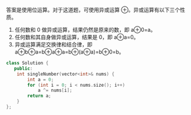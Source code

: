 答案是使用位运算。对于这道题，可使用异或运算 ⊕。异或运算有以下三个性质。

1. 任何数和 0 做异或运算，结果仍然是原来的数，即 a⊕0=a。
2. 任何数和其自身做异或运算，结果是 0，即 a⊕a=0。
3. 异或运算满足交换律和结合律，即 a⊕b⊕a=b⊕a⊕a=b⊕(a⊕a)=b⊕0=b。

```c++
class Solution {
   public:
    int singleNumber(vector<int>& nums) {
        int a = 0;
        for (int i = 0; i < nums.size(); i++)
            a ^= nums[i];
        return a;
    }
};
```
